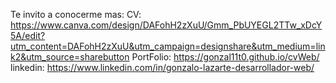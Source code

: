 Te invito a conocerme mas:
  CV:         https://www.canva.com/design/DAFohH2zXuU/Gmm_PbUYEGL2TTw_xDcY5A/edit?utm_content=DAFohH2zXuU&utm_campaign=designshare&utm_medium=link2&utm_source=sharebutton
  PortFolio:  https://gonzal11t0.github.io/cvWeb/
  linkedin:   https://www.linkedin.com/in/gonzalo-lazarte-desarrollador-web/
  
